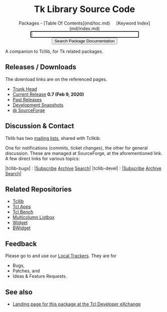 <div class='fossil-doc' data-title='Tk Library Source Code'>

<h1 align="center">Tk Library Source Code</h1>

<center>
Packages - [Table Of Contents](md/toc.md)
&nbsp;&nbsp;&nbsp;
[Keyword Index](md/index.md)
</center>

<center>
	<form action='../../../docsrch' method='GET'>
	<input type="text" name="s" size="40" autofocus>
	<input type="submit" value="Search Package Documentation">
	</form>
</center>

A companion to Tcllib, for Tk related packages.

## Releases / Downloads

The download links are on the referenced pages.

   * [Trunk Head](head.md)
   * [Current Release](../../../event/545a7ee378a0cc271fcf58ebf83684fb4257094e) __0.7 (Feb 9, 2020)__
   * [Past Releases](../../../wiki?name=Releases)
   * [Development Snapshots](../../../wiki?name=Development+Snapshots)
   * [@ SourceForge](https://sourceforge.net/projects/tcllib/files/)

## Discussion & Contact

Tklib has two [mailing lists](https://sourceforge.net/p/tcllib/mailman/), shared with Tcllkib.

One for notifications (commits, ticket changes), the other for general
discussion. These are managed at SourceForge, at the aforementioned
link. A few direct links for various topics:

|tcllib-bugs| : |[Subscribe](https://lists.sourceforge.net/lists/listinfo/tcllib-bugs) [Archive](https://sourceforge.net/p/tcllib/mailman/tcllib-bugs) [Search](https://sourceforge.net/p/tcllib/mailman/search/?mail_list=tcllib-bugs)|
|tcllib-devel| : |[Subscribe](https://lists.sourceforge.net/lists/listinfo/tcllib-devel) [Archive](https://sourceforge.net/p/tcllib/mailman/tcllib-devel) [Search](https://sourceforge.net/p/tcllib/mailman/search/?mail_list=tcllib-devel)|

## Related Repositories

   * [Tcllib](../../../../tcllib)
   * [Tcl Apps](../../../../tclapps)
   * [Tcl Bench](../../../../tclbench)
   * [Multicolumn Listbox](../../../../mclistbox)
   * [Widget](../../../../widget)
   * [BWidget](../../../../bwidget)

## Feedback

Please go to and use our
[Local Trackers](../../../reportlist).
They are for

   * Bugs,
   * Patches, and	 
   * Ideas & Feature Requests.

## See also

   * [Landing page for this package at the Tcl Developer eXchange](http://www.tcl.tk/software/tcllib/)
